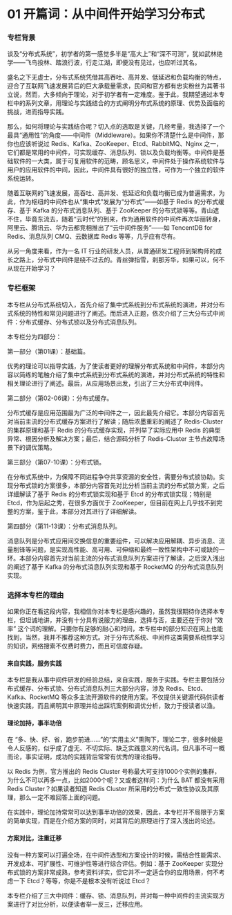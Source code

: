 01 开篇词：从中间件开始学习分布式
==================

### 专栏背景

谈及“分布式系统”，初学者的第一感觉多半是“高大上”和“深不可测”，犹如武林绝学——飞鸟投林、踏浪行波，行走江湖，即便没有见过，也应听过其名。

盛名之下无虚士，分布式系统凭借其高吞吐、高并发、低延迟和负载均衡的特点，迎合了互联网飞速发展背后的巨大承载量需求，民间和官方都有忠实粉丝为其著书立说，然而，大多倾向于理论，对于初学者有一定难度。鉴于此，我期望通过本专栏中的系列文章，用理论与实践结合的方式阐明分布式系统的原理、优势及面临的挑战，进而指导实践。

那么，如何将理论与实践结合呢？切入点的选取是关键，几经考量，我选择了一个最具“通用性”的角度——中间件（Middleware）。如果你不清楚什么是中间件，那你也应该听说过 Redis、Kafka、ZooKeeper、Etcd、RabbitMQ、Nginx 之一，它们都是常用的中间件，可实现缓存、消息队列、锁以及负载均衡等。中间件是基础软件的一大类，属于可复用软件的范畴，顾名思义，中间件处于操作系统软件与用户的应用软件的中间，因此，中间件具有很好的独立性，可作为一个独立的软件系统运转。

随着互联网的飞速发展，高吞吐、高并发、低延迟和负载均衡已成为普遍需求，为此，作为枢纽的中间件也从“集中式”发展为“分布式”——如基于 Redis 的分布式缓存、基于 Kafka 的分布式消息队列、基于 ZooKeeper 的分布式锁等等。青山遮不住，毕竟东流去，随着“云时代”的到来，作为通用软件的中间件再次华丽转身，阿里云、腾讯云、华为云都竞相推出了“云中间件服务”——如 TencentDB for Redis、消息队列 CMQ、云数据库 Redis 等等，几乎应有尽有。

从另一角度来看，作为一名 IT 行业的研发人员，从普通研发工程师到架构师的成长之路上，分布式中间件是绕不过去的。青丝弹指雪，刹那芳华，如果可以，何不从现在开始学习？

### 专栏框架

本专栏从分布式系统切入，首先介绍了集中式系统到分布式系统的演进，并对分布式系统的特性和常见问题进行了阐述。而后进入正题，依次介绍了三大分布式中间件：分布式缓存、分布式锁以及分布式消息队列。

本专栏分为四部分：

第一部分（第01课）：基础篇。

优秀的理论可以指导实践，为了使读者更好的理解分布式系统和中间件，本部分内容以简练的笔触介绍了集中式系统到分布式系统的演进，并对分布式系统的特性和相关理论进行了阐述。最后，从应用场景出发，引出了三大分布式中间件。

第二部分（第02-06课）：分布式缓存。

分布式缓存是应用范围最为广泛的中间件之一，因此最先介绍它。本部分内容首先对当前主流的分布式缓存方案进行了解读；随后浓墨重彩的阐述了 Redis-Cluster 的集群原理和基于 Redis 的分布式缓存实现，并列举了实际应用中 Redis 的典型异常、根因分析及解决方案；最后，结合源码分析了 Redis-Cluster 主节点故障场景下的调优策略。

第三部分（第07-10课）：分布式锁。

在分布式系统中，为保障不同进程争夺共享资源的安全性，需要分布式锁协助。实现分布式锁的方案很多，本部分内容首先对比分析当前主流的分布式锁方案，之后详细解读了基于 Redis 的分布式锁实现和基于 Etcd 的分布式锁实现；特别是 Etcd，作为后起之秀，在很多方面优于 ZooKeeper，但目前在网上几乎找不到完整的方案，鉴于此，本部分对其进行了详细解读。

第四部分（第11-13课）：分布式消息队列。

消息队列是分布式应用间交换信息的重要组件，可以解决应用解耦、异步消息、流量削锋等问题，是实现高性能、高可用、可伸缩和最终一致性架构中不可或缺的一环。本部分内容首先对当前主流的分布式消息队列方案进行了解读，之后深入浅出的阐述了基于 Kafka 的分布式消息队列实现和基于 RocketMQ 的分布式消息队列实现。

### 选择本专栏的理由

如果你正在看这段内容，我相信你对本专栏是感兴趣的，虽然我很期待你选择本专栏，但坦诚地讲，并没有十分具有说服力的理由，选择与否，主要还在于你对 “效率” 这个词的理解。只要你有足够的耐心和时间，本专栏中的部分知识在网上也能找到，当然，我并不推荐这种方式。对于分布式系统、中间件这类需要系统性学习的知识，网络搜索不仅费时费力，而且可信度存疑。

#### 来自实践，服务实践

本专栏是我从事中间件研发的经验总结，来自实践，服务于实践。专栏主要包括分布式缓存、分布式锁、分布式消息队列三大部分内容，涉及 Redis、Etcd、Kafka、RocketMQ 等众多主流开源软件的使用方案。不仅提供关键源代码供读者快速实践，而且阐明其中原理并给出踩坑案例和调优分析，致力于授读者以渔。

#### 理论加持，事半功倍

在 “多、快、好、省，跑步前进……”的“实用主义”熏陶下，理论二字，很多时候是令人反感的，似乎成了虚无、不切实际、缺乏实践意义的代名词。但凡事不可一概而论，事实证明，成功的实践背后常常有优秀的理论指导。

以 Redis 为例，官方推出的 Redis Cluster 号称最大可支持1000个实例的集群，为什么不可以再多一点，比如2000个呢？又或者这样问：为什么 BAT 都没有采用 Redis Cluster？如果读者知道 Redis Cluster 所采用的分布式一致性协议及其原理，那么一定不难回答上面的问题。

在实践中，理论加持常常可以达到事半功倍的效果，因此，本专栏并不局限于方案的简单实现，而是在介绍方案的同时，对其背后的原理进行了深入浅出的论述。

#### 方案对比，注重迁移

没有一种方案可以打遍全场，在中间件选型和方案设计的时候，需结合性能需求、开发成本、可扩展性、可维护性等进行综合评估。例如：基于 ZooKeeper 实现分布式锁的方案非常成熟，参考资料详实，但它并不一定适合你的应用场景，何不考虑一下 Etcd？等等，你是不是根本没有听说过 Etcd？

本专栏介绍了三大中间件：缓存、锁、消息队列，并对每一种中间件的主流实现方案进行了对比分析，以便读者举一反三，迁移应用。
